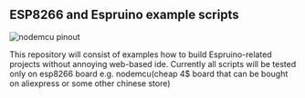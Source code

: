 ## ESP8266 and Espruino example scripts

![nodemcu pinout](https://alexbloggt.com/wp-content/uploads/2015/10/nodemcu_pinout_700.png)

This repository will consist of examples how to build Espruino-related projects
without annoying web-based ide. Currently all scripts will be tested only on esp8266 board
e.g. nodemcu(cheap 4$ board that can be bought on aliexpress or some other chinese store)
